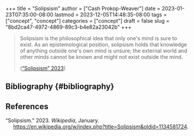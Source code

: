 +++
title = "Solipsism"
author = ["Cash Prokop-Weaver"]
date = 2023-01-23T07:35:00-08:00
lastmod = 2023-12-05T14:48:35-08:00
tags = ["concept", "concept"]
categories = ["concept"]
draft = false
slug = "8bd2ca47-4972-4869-89c3-b4e82a23042b"
+++

> Solipsism is the philosophical idea that only one's mind is sure to exist. As an epistemological position, solipsism holds that knowledge of anything outside one's own mind is unsure; the external world and other minds cannot be known and might not exist outside the mind.
>
> (<a href="#citeproc_bib_item_1">“Solipsism” 2023</a>)


## Bibliography {#bibliography}

## References

<style>.csl-entry{text-indent: -1.5em; margin-left: 1.5em;}</style><div class="csl-bib-body">
  <div class="csl-entry"><a id="citeproc_bib_item_1"></a>“Solipsism.” 2023. <i>Wikipedia</i>, January. <a href="https://en.wikipedia.org/w/index.php?title=Solipsism&oldid=1134581724">https://en.wikipedia.org/w/index.php?title=Solipsism&#38;oldid=1134581724</a>.</div>
</div>
